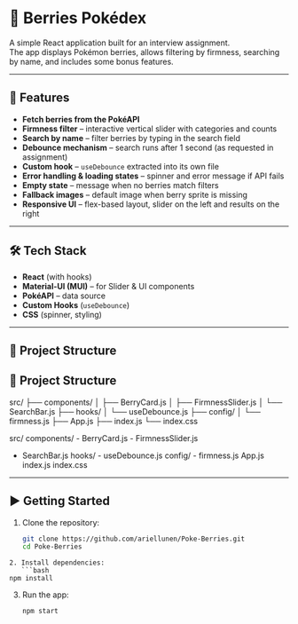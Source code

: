 # 🍓 Berries Pokédex

A simple React application built for an interview assignment.  
The app displays Pokémon berries, allows filtering by firmness, searching by name, and includes some bonus features.

---

## 🚀 Features

- **Fetch berries from the PokéAPI**
- **Firmness filter** – interactive vertical slider with categories and counts
- **Search by name** – filter berries by typing in the search field
- **Debounce mechanism** – search runs after 1 second (as requested in assignment)
- **Custom hook** – `useDebounce` extracted into its own file
- **Error handling & loading states** – spinner and error message if API fails
- **Empty state** – message when no berries match filters
- **Fallback images** – default image when berry sprite is missing
- **Responsive UI** – flex-based layout, slider on the left and results on the right

---

## 🛠️ Tech Stack

- **React** (with hooks)
- **Material-UI (MUI)** – for Slider & UI components
- **PokéAPI** – data source
- **Custom Hooks** (`useDebounce`)
- **CSS** (spinner, styling)

---

## 📂 Project Structure

## 📂 Project Structure

src/
├── components/
│ ├── BerryCard.js
│ ├── FirmnessSlider.js
│ └── SearchBar.js
├── hooks/
│ └── useDebounce.js
├── config/
│ └── firmness.js
├── App.js
├── index.js
└── index.css

src/
components/ - BerryCard.js - FirmnessSlider.js  
 - SearchBar.js
hooks/ - useDebounce.js
config/ - firmness.js
App.js
index.js
index.css

---

## ▶️ Getting Started

1. Clone the repository:
   ```bash
   git clone https://github.com/ariellunen/Poke-Berries.git
   cd Poke-Berries
   ```

````
2. Install dependencies:
   ```bash
npm install
````

3. Run the app:
   ```bash
   npm start
   ```
